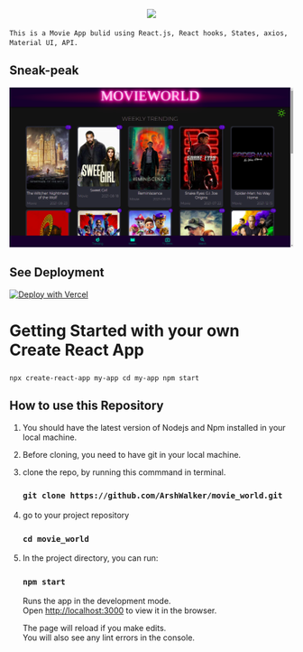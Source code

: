 <p align="center">
   <img src="https://readme-typing-svg.herokuapp.com?color=45ffaa&size=40&width=900&height=80&lines=Welcome-to-Walker's-MovieWorld"/>
</p>

`This is a Movie App bulid using React.js, React hooks, States, axios, Material UI, API.`

## Sneak-peak

<img src="MovieWorld.png" />

## See Deployment

[![Deploy with Vercel](https://vercel.com/button)](https://walkermovieworld.netlify.app/)


# Getting Started with your own Create React App
###
`npx create-react-app my-app
cd my-app
npm start`

## How to use this Repository

1. You should have the latest version of Nodejs and Npm installed in your local machine.
2. Before cloning, you need to have git in your local machine.
3. clone the repo, by running this commmand in terminal.

    ### `git clone https://github.com/ArshWalker/movie_world.git` 

4. go to your project repository

    ### `cd movie_world`


5. In the project directory, you can run:

     ### `npm start`

     Runs the app in the development mode.\
     Open [http://localhost:3000](http://localhost:3000) to view it in the browser.

     The page will reload if you make edits.\
     You will also see any lint errors in the console.
